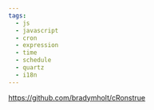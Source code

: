 ```yaml
---
tags:
  - js
  - javascript
  - cron
  - expression
  - time
  - schedule
  - quartz
  - i18n
---
```

https://github.com/bradymholt/cRonstrue